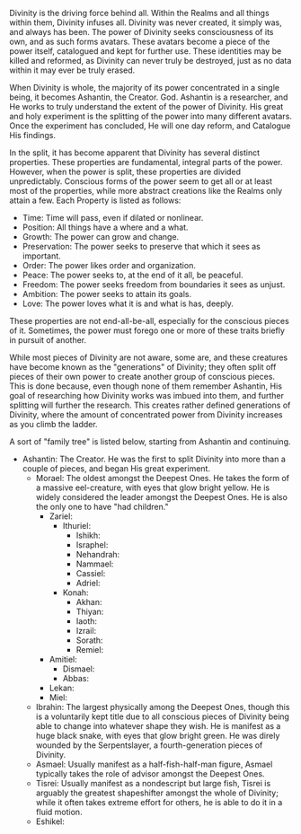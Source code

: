 Divinity is the driving force behind all. Within the Realms and all things within them, Divinity infuses all. Divinity was never created, it simply was, and always has been. The power of Divinity seeks consciousness of its own, and as such forms avatars. These avatars become a piece of the power itself, catalogued and kept for further use. These identities may be killed and reformed, as Divinity can never truly be destroyed, just as no data within it may ever be truly erased.

When Divinity is whole, the majority of its power concentrated in a single being, it becomes Ashantin, the Creator. God. Ashantin is a researcher, and He works to truly understand the extent of the power of Divinity. His great and holy experiment is the splitting of the power into many different avatars. Once the experiment has concluded, He will one day reform, and Catalogue His findings.

In the split, it has become apparent that Divinity has several distinct properties. These properties are fundamental, integral parts of the power. However, when the power is split, these properties are divided unpredictably. Conscious forms of the power seem to get all or at least most of the properties, while more abstract creations like the Realms only attain a few. Each Property is listed as follows:

- Time: Time will pass, even if dilated or nonlinear.
- Position: All things have a where and a what.
- Growth: The power can grow and change.
- Preservation: The power seeks to preserve that which it sees as important.
- Order: The power likes order and organization.
- Peace: The power seeks to, at the end of it all, be peaceful.
- Freedom: The power seeks freedom from boundaries it sees as unjust.
- Ambition: The power seeks to attain its goals.
- Love: The power loves what it is and what is has, deeply.

These properties are not end-all-be-all, especially for the conscious pieces of it. Sometimes, the power must forego one or more of these traits briefly in pursuit of another.

While most pieces of Divinity are not aware, some are, and these creatures have become known as the "generations" of Divinity; they often split off pieces of their own power to create another group of conscious pieces. This is done because, even though none of them remember Ashantin, His goal of researching how Divinity works was imbued into them, and further splitting will further the research. This creates rather defined generations of Divinity, where the amount of concentrated power from Divinity increases as you climb the ladder.

A sort of "family tree" is listed below, starting from Ashantin and continuing.

- Ashantin: The Creator. He was the first to split Divinity into more than a couple of pieces, and began His great experiment.
    - Morael: The oldest amongst the Deepest Ones. He takes the form of a massive eel-creature, with eyes that glow bright yellow. He is widely considered the leader amongst the Deepest Ones. He is also the only one to have "had children."
        - Zariel:
            - Ithuriel:
                - Ishikh:
                - Israphel:
                - Nehandrah:
                - Nammael:
                - Cassiel:
                - Adriel:
            - Konah:
                - Akhan:
                - Thiyan:
                - Iaoth:
                - Izrail:
                - Sorath:
                - Remiel:
        - Amitiel:
            - Dismael:
            - Abbas:
        - Lekan:
        - Miel:
    - Ibrahin: The largest physically among the Deepest Ones, though this is a voluntarily kept title due to all conscious pieces of Divinity being able to change into whatever shape they wish. He is manifest as a huge black snake, with eyes that glow bright green. He was direly wounded by the Serpentslayer, a fourth-generation pieces of Divinity.
    - Asmael: Usually manifest as a half-fish-half-man figure, Asmael typically takes the role of advisor amongst the Deepest Ones.
    - Tisrei: Usually manifest as a nondescript but large fish, Tisrei is arguably the greatest shapeshifter amongst the whole of Divinity; while it often takes extreme effort for others, he is able to do it in a fluid motion. 
    - Eshikel: